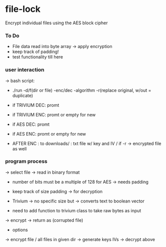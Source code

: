 # file-lock
Encrypt individual files using the AES block cipher

### To Do
- File data read into byte array -> apply encryption
- keep track of padding!
- test functionality till here


### user interaction
-> bash script:
- ./run <path> -d/f(dir or file) -enc/dec -algorithm -r(replace original, w/out = duplicate)

- if TRIVIUM DEC: promt <key> <IV>
- if TRIVIUM ENC: promt <key> <IV> or empty for new

- if AES DEC: promt <key>
- if AES ENC: promt <key> or empty for new

- AFTER ENC : to downloads/ :
	 txt file w/ key and IV / 
	 if -r -> encrypted file as well



### program process
-> select file
-> read in binary format 

 - number of bits must be a multiple of 128 for AES -> needs padding
 - keep track of size padding -> for decryption

 - Trivium -> no specific size but -> converts text to boolean vector 
 - need to add function to trivium class to take raw bytes as input

-> encrypt 
-> return as (corrupted file) 


- options

-> encrypt file / all files in given dir
-> generate keys IVs
-> decrypt above